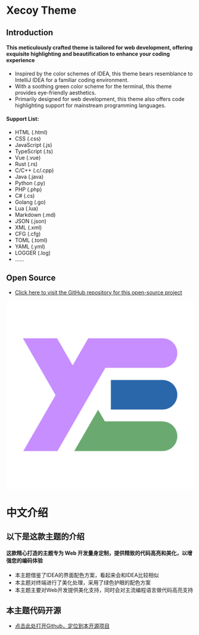 # Xecoy Theme

## Introduction

#### This meticulously crafted theme is tailored for web development, offering exquisite highlighting and beautification to enhance your coding experience

* Inspired by the color schemes of IDEA, this theme bears resemblance to IntelliJ IDEA for a familiar coding environment.
* With a soothing green color scheme for the terminal, this theme provides eye-friendly aesthetics.
* Primarily designed for web development, this theme also offers code highlighting support for mainstream programming languages.

#### Support List:
* HTML (.html)
* CSS (.css)
* JavaScript (.js)
* TypeScript (.ts)
* Vue (.vue)
* Rust (.rs)
* C/C++ (.c/.cpp)
* Java (.java)
* Python (.py)
* PHP (.php)
* C# (.cs)
* Golang (.go)
* Lua (.lua)
* Markdown (.md)
* JSON (.json)
* XML (.xml)
* CFG (.cfg)
* TOML (.toml)
* YAML (.yml)
* LOGGER (.log)
* ……

## Open Source

* [Click here to visit the GitHub repository for this open-source project](https://github.com/axh-xecoy/Xecoy-Web-Theme)

![icon](icon.png "No Image")

# 中文介绍

## 以下是这款主题的介绍

#### 这款精心打造的主题专为 Web 开发量身定制，提供精致的代码高亮和美化，以增强您的编码体验

* 本主题借鉴了IDEA的界面配色方案，看起来会和IDEA比较相似
* 本主题对终端进行了美化处理，采用了绿色护眼的配色方案
* 本主题主要对Web开发提供美化支持，同时会对主流编程语言做代码高亮支持

## 本主题代码开源

* [点击此处打开Github，定位到本开源项目](https://github.com/Xecoy-Studio/Xecoy-Web-Theme)
